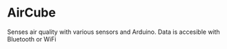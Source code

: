 # AirCube
Senses air quality with various sensors and Arduino. Data is accesible with Bluetooth or WiFi 
